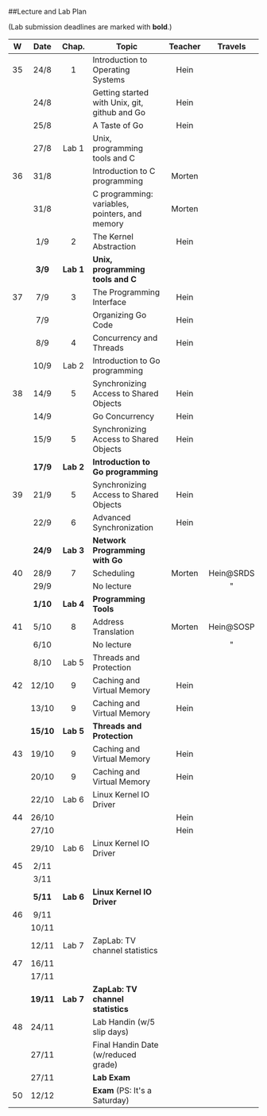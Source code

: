 ##Lecture and Lab Plan

(Lab submission deadlines are marked with **bold**.)

| W    |  Date     | Chap.     | Topic                                            | Teacher | Travels      |
|:----:|:---------:|:-----:    |--------------------------------------------------|:-------:|:------------:|
|  35  |  24/8     |   1       | Introduction to Operating Systems                |  Hein   |              |
|      |  24/8     |           | Getting started with Unix, git, github and Go    |  Hein   |              |
|      |  25/8     |           | A Taste of Go                                    |  Hein   |              |
|      |  27/8     | Lab 1     | Unix, programming tools and C                    |         |              |
|  36  |  31/8     |           | Introduction to C programming                    |  Morten |              |
|      |  31/8     |           | C programming: variables, pointers, and memory   |  Morten |              |
|      |  1/9      |   2       | The Kernel Abstraction                           |  Hein   |              |
|      |  **3/9**  | **Lab 1** | **Unix, programming tools and C**                |         |              |
|  37  |  7/9      |   3       | The Programming Interface                        |  Hein   |              |
|      |  7/9      |           | Organizing Go Code                               |  Hein   |              |
|      |  8/9      |   4       | Concurrency and Threads                          |  Hein   |              |
|      |  10/9     | Lab 2     | Introduction to Go programming                   |         |              |
|  38  |  14/9     |   5       | Synchronizing Access to Shared Objects           |  Hein   |              |
|      |  14/9     |           | Go Concurrency                                   |  Hein   |              |
|      |  15/9     |   5       | Synchronizing Access to Shared Objects           |  Hein   |              |
|      |  **17/9** | **Lab 2** | **Introduction to Go programming**               |         |              |
|  39  |  21/9     |   5       | Synchronizing Access to Shared Objects           |  Hein   |              |
|      |  22/9     |   6       | Advanced Synchronization                         |  Hein   |              |
|      |  **24/9** | **Lab 3** | **Network Programming with Go**                  |         |              |
|  40  |  28/9     |   7       | Scheduling                                       |  Morten | Hein@SRDS    |
|      |  29/9     |           | No lecture                                       |         |     "        |
|      |  **1/10** | **Lab 4** | **Programming Tools**                            |         |              |
|  41  |  5/10     |   8       | Address Translation                              |  Morten | Hein@SOSP    |
|      |  6/10     |           | No lecture                                       |         |     "        |
|      |  8/10     | Lab 5     | Threads and Protection                           |         |              |
|  42  | 12/10     |   9       | Caching and Virtual Memory                       |  Hein   |              |
|      | 13/10     |   9       | Caching and Virtual Memory                       |  Hein   |              |
|      | **15/10** | **Lab 5** | **Threads and Protection**                       |         |              |
|  43  | 19/10     |   9       | Caching and Virtual Memory                       |  Hein   |              |
|      | 20/10     |   9       | Caching and Virtual Memory                       |  Hein   |              |
|      | 22/10     | Lab 6     | Linux Kernel IO Driver                           |         |              |
|  44  | 26/10     |           |                                                  |  Hein   |              |
|      | 27/10     |           |                                                  |  Hein   |              |
|      | 29/10     | Lab 6     | Linux Kernel IO Driver                           |         |              |
|  45  |  2/11     |           |                                                  |         |              |
|      |  3/11     |           |                                                  |         |              |
|      |  **5/11** | **Lab 6** | **Linux Kernel IO Driver**                       |         |              |
|  46  |  9/11     |           |                                                  |         |              |
|      | 10/11     |           |                                                  |         |              |
|      | 12/11     | Lab 7     | ZapLab: TV channel statistics                    |         |              |
|  47  | 16/11     |           |                                                  |         |              |
|      | 17/11     |           |                                                  |         |              |
|      | **19/11** | **Lab 7** | **ZapLab: TV channel statistics**                |         |              |
|  48  | 24/11     |           | Lab Handin (w/5 slip days)                       |         |              |
|      | 27/11     |           | Final Handin Date (w/reduced grade)              |         |              |
|      | 27/11     |           | **Lab Exam**                                     |         |              |
|  50  | 12/12     |           | **Exam** (PS: It's a Saturday)                   |         |              |
